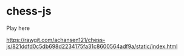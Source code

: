 # chess-js

Play here

https://rawgit.com/achansen121/chess-js/821ddfd0c5db698d2234175fa31c8600564adf9a/static/index.html

